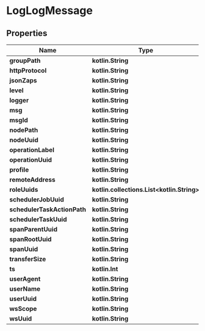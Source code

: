 
# LogLogMessage

## Properties
| Name | Type | Description | Notes |
| ------------ | ------------- | ------------- | ------------- |
| **groupPath** | **kotlin.String** |  |  [optional] |
| **httpProtocol** | **kotlin.String** |  |  [optional] |
| **jsonZaps** | **kotlin.String** |  |  [optional] |
| **level** | **kotlin.String** |  |  [optional] |
| **logger** | **kotlin.String** |  |  [optional] |
| **msg** | **kotlin.String** |  |  [optional] |
| **msgId** | **kotlin.String** |  |  [optional] |
| **nodePath** | **kotlin.String** |  |  [optional] |
| **nodeUuid** | **kotlin.String** |  |  [optional] |
| **operationLabel** | **kotlin.String** |  |  [optional] |
| **operationUuid** | **kotlin.String** |  |  [optional] |
| **profile** | **kotlin.String** |  |  [optional] |
| **remoteAddress** | **kotlin.String** |  |  [optional] |
| **roleUuids** | **kotlin.collections.List&lt;kotlin.String&gt;** |  |  [optional] |
| **schedulerJobUuid** | **kotlin.String** |  |  [optional] |
| **schedulerTaskActionPath** | **kotlin.String** |  |  [optional] |
| **schedulerTaskUuid** | **kotlin.String** |  |  [optional] |
| **spanParentUuid** | **kotlin.String** |  |  [optional] |
| **spanRootUuid** | **kotlin.String** |  |  [optional] |
| **spanUuid** | **kotlin.String** |  |  [optional] |
| **transferSize** | **kotlin.String** |  |  [optional] |
| **ts** | **kotlin.Int** |  |  [optional] |
| **userAgent** | **kotlin.String** |  |  [optional] |
| **userName** | **kotlin.String** |  |  [optional] |
| **userUuid** | **kotlin.String** |  |  [optional] |
| **wsScope** | **kotlin.String** |  |  [optional] |
| **wsUuid** | **kotlin.String** |  |  [optional] |
